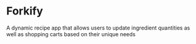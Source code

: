 # Forkify
A dynamic recipe app that allows users to update ingredient quantities as well as shopping carts based on their unique needs 
